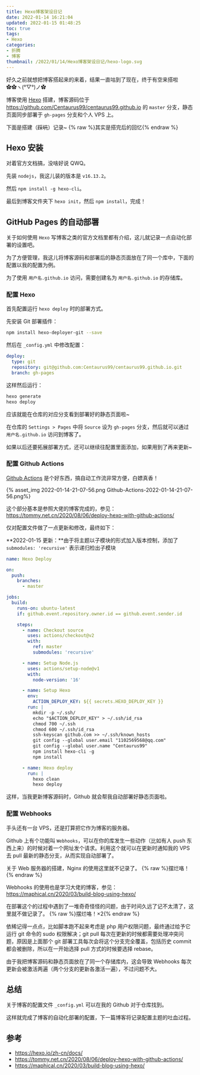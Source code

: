 ```yaml
---
title: Hexo博客架设日记
date: 2022-01-14 16:21:04
updated: 2022-01-15 01:48:25
toc: true
tags:
- Hexo
categories:
- 折腾
- 博客
thumbnail: /2022/01/14/Hexo博客架设日记/hexo-logo.svg
---
```


好久之前就想把博客搭起来的来着，结果一直咕到了现在，终于有空来搭啦 ✿✿ヽ(°▽°)ノ✿

博客使用 [Hexo](https://hexo.io/) 搭建，博客源码位于 <https://github.com/Centaurus99/centaurus99.github.io> 的 `master` 分支，静态页面同步部署于 `gh-pages` 分支和个人 VPS 上。

<!-- more -->

下面是搭建（~~踩坑~~）记录~ {% raw %}<span class="heimu">其实是搭完后的回忆</span>{% endraw %}

## Hexo 安装

对着官方文档搞，没啥好说 QWQ。

先装 `nodejs`，我这儿装的版本是 `v16.13.2`。

然后 `npm install -g hexo-cli`。

最后到博客文件夹下 `hexo init`，然后 `npm install`，完成！

## GitHub Pages 的自动部署

关于如何使用 `Hexo` 写博客之类的官方文档里都有介绍，这儿就记录一点自动化部署的设置吧。

为了方便管理，我这儿将博客源码和部署后的静态页面放在了同一个库中，下面的配置以我的配置为例。

为了使用 `用户名.github.io` 访问，需要创建名为 `用户名.github.io` 的存储库。

### 配置 Hexo

首先配置运行 `hexo deploy` 时的部署方式。

先安装 Git 部署插件：

``` bash
npm install hexo-deployer-git --save
```

然后在 `_config.yml` 中修改配置：

``` yml
deploy:
  type: git
  repository: git@github.com:Centaurus99/centaurus99.github.io.git
  branch: gh-pages
```

这样然后运行：

``` bash
hexo generate
hexo deploy
```

应该就能在仓库的对应分支看到部署好的静态页面啦~

在仓库的 `Settings > Pages` 中将 `Source` 设为 `gh-pages` 分支，然后就可以通过 `用户名.github.io` 访问到博客了。

如果以后还要拓展部署方式，还可以继续往配置里面添加，如果用到了再来更新~

### 配置 Github Actions

[Github Actions](https://github.com/features/actions) 是个好东西，搞自动工作流非常方便，白嫖真香！

{% asset_img 2022-01-14-21-07-56.png Github-Actions-2022-01-14-21-07-56.png%}

这个部分基本是参照大佬的博客完成的，参见：<https://tommy.net.cn/2020/08/06/deploy-hexo-with-github-actions/>

仅对配置文件做了一点更新和修改，最终如下：

**2022-01-15 更新：**由于将主题以子模块的形式加入版本控制，添加了 `submodules: 'recursive'` 表示递归检出子模块

``` yml
name: Hexo Deploy

on:
  push:
    branches:
      - master

jobs:
  build:
    runs-on: ubuntu-latest
    if: github.event.repository.owner.id == github.event.sender.id

    steps:
      - name: Checkout source
        uses: actions/checkout@v2
        with:
          ref: master
          submodules: 'recursive'

      - name: Setup Node.js
        uses: actions/setup-node@v1
        with:
          node-version: '16'

      - name: Setup Hexo
        env:
          ACTION_DEPLOY_KEY: ${{ secrets.HEXO_DEPLOY_KEY }}
        run: |
          mkdir -p ~/.ssh/
          echo "$ACTION_DEPLOY_KEY" > ~/.ssh/id_rsa
          chmod 700 ~/.ssh
          chmod 600 ~/.ssh/id_rsa
          ssh-keyscan github.com >> ~/.ssh/known_hosts
          git config --global user.email "1102569568@qq.com"
          git config --global user.name "Centaurus99"
          npm install hexo-cli -g
          npm install

      - name: Hexo deploy
        run: |
          hexo clean
          hexo deploy
```

这样，当我更新博客源码时，Github 就会帮我自动部署好静态页面啦。

### 配置 Webhooks

手头还有一台 VPS，还是打算把它作为博客的服务器。

Github 上有个功能叫 `Webhooks`，可以在你的库发生一些动作（比如有人 push 东西上来）的时候对着一个网址发个请求。利用这个就可以在更新时通知我的 VPS 去 pull 最新的静态分支，从而实现自动部署了。

关于 Web 服务器的搭建，Nginx 的使用这里就不记录了。 {% raw %}<span class="heimu">摆烂咯！</span>{% endraw %}

Webhooks 的使用也是学习大佬的博客，参见：<https://maphical.cn/2020/03/build-blog-using-hexo/>

在部署这个的过程中遇到了一堆奇奇怪怪的问题，由于时间久远了记不太清了，这里就不做记录了。 {% raw %}<span class="heimu">摆烂咯！×2</span>{% endraw %}

依稀记得一点点，比如脚本跑不起来考虑是 php 用户权限问题，最终通过给予它运行 git 命令的 sudo 权限解决；git pull 每次在更新的时候都需要处理冲突问题，原因是上面那个 git 部署工具每次会将这个分支完全覆盖，包括历史 commit 都会被删除，所以在一开始选择 pull 方式的时候要选择 rebase。

由于我把博客源码和静态页面放在了同一个存储库内，这会导致 Webhooks 每次更新会被激活两遍（两个分支的更新各激活一遍），不过问题不大。

## 总结

关于博客的配置文件 `_config.yml` 可以在我的 Github 对于仓库找到。

这样就完成了博客的自动化部署的配置，下一篇博客将记录配置主题的吐血过程。

## 参考

- <https://hexo.io/zh-cn/docs/>
- <https://tommy.net.cn/2020/08/06/deploy-hexo-with-github-actions/>
- <https://maphical.cn/2020/03/build-blog-using-hexo/>
